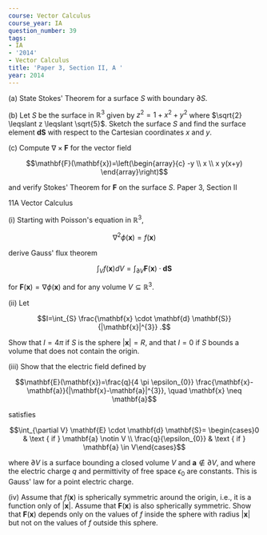 ```yaml
---
course: Vector Calculus
course_year: IA
question_number: 39
tags:
- IA
- '2014'
- Vector Calculus
title: 'Paper 3, Section II, A '
year: 2014
---
```




(a) State Stokes' Theorem for a surface $S$ with boundary $\partial S$.

(b) Let $S$ be the surface in $\mathbb{R}^{3}$ given by $z^{2}=1+x^{2}+y^{2}$ where $\sqrt{2} \leqslant z \leqslant \sqrt{5}$. Sketch the surface $S$ and find the surface element $\mathbf{d} \mathbf{S}$ with respect to the Cartesian coordinates $x$ and $y$.

(c) Compute $\nabla \times \mathbf{F}$ for the vector field

$$\mathbf{F}(\mathbf{x})=\left(\begin{array}{c}
-y \\
x \\
x y(x+y)
\end{array}\right)$$

and verify Stokes' Theorem for $\mathbf{F}$ on the surface $S$. Paper 3, Section II

11A Vector Calculus

(i) Starting with Poisson's equation in $\mathbb{R}^{3}$,

$$\nabla^{2} \phi(\mathbf{x})=f(\mathbf{x})$$

derive Gauss' flux theorem

$$\int_{V} f(\mathbf{x}) d V=\int_{\partial V} \mathbf{F}(\mathbf{x}) \cdot \mathbf{d} \mathbf{S}$$

for $\mathbf{F}(\mathbf{x})=\nabla \phi(\mathbf{x})$ and for any volume $V \subseteq \mathbb{R}^{3}$.

(ii) Let

$$I=\int_{S} \frac{\mathbf{x} \cdot \mathbf{d} \mathbf{S}}{|\mathbf{x}|^{3}} .$$

Show that $I=4 \pi$ if $S$ is the sphere $|\mathbf{x}|=R$, and that $I=0$ if $S$ bounds a volume that does not contain the origin.

(iii) Show that the electric field defined by

$$\mathbf{E}(\mathbf{x})=\frac{q}{4 \pi \epsilon_{0}} \frac{\mathbf{x}-\mathbf{a}}{|\mathbf{x}-\mathbf{a}|^{3}}, \quad \mathbf{x} \neq \mathbf{a}$$

satisfies

$$\int_{\partial V} \mathbf{E} \cdot \mathbf{d} \mathbf{S}= \begin{cases}0 & \text { if } \mathbf{a} \notin V \\ \frac{q}{\epsilon_{0}} & \text { if } \mathbf{a} \in V\end{cases}$$

where $\partial V$ is a surface bounding a closed volume $V$ and $\mathbf{a} \notin \partial V$, and where the electric charge $q$ and permittivity of free space $\epsilon_{0}$ are constants. This is Gauss' law for a point electric charge.

(iv) Assume that $f(\mathbf{x})$ is spherically symmetric around the origin, i.e., it is a function only of $|\mathbf{x}|$. Assume that $\mathbf{F}(\mathbf{x})$ is also spherically symmetric. Show that $\mathbf{F}(\mathbf{x})$ depends only on the values of $f$ inside the sphere with radius $|\mathbf{x}|$ but not on the values of $f$ outside this sphere.